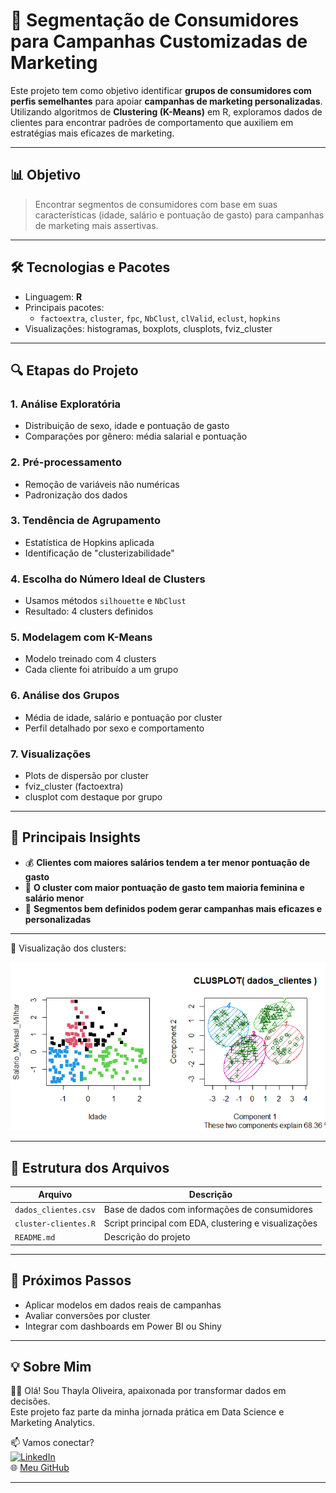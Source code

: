 # 🎯 Segmentação de Consumidores para Campanhas Customizadas de Marketing

Este projeto tem como objetivo identificar **grupos de consumidores com perfis semelhantes** para apoiar **campanhas de marketing personalizadas**. Utilizando algoritmos de **Clustering (K-Means)** em R, exploramos dados de clientes para encontrar padrões de comportamento que auxiliem em estratégias mais eficazes de marketing.

---

## 📊 Objetivo

> Encontrar segmentos de consumidores com base em suas características (idade, salário e pontuação de gasto) para campanhas de marketing mais assertivas.

---

## 🛠️ Tecnologias e Pacotes

- Linguagem: **R**
- Principais pacotes:
  - `factoextra`, `cluster`, `fpc`, `NbClust`, `clValid`, `eclust`, `hopkins`
- Visualizações: histogramas, boxplots, clusplots, fviz_cluster

---

## 🔍 Etapas do Projeto

### 1. Análise Exploratória
- Distribuição de sexo, idade e pontuação de gasto
- Comparações por gênero: média salarial e pontuação

### 2. Pré-processamento
- Remoção de variáveis não numéricas
- Padronização dos dados

### 3. Tendência de Agrupamento
- Estatística de Hopkins aplicada
- Identificação de "clusterizabilidade"

### 4. Escolha do Número Ideal de Clusters
- Usamos métodos `silhouette` e `NbClust`
- Resultado: 4 clusters definidos

### 5. Modelagem com K-Means
- Modelo treinado com 4 clusters
- Cada cliente foi atribuído a um grupo

### 6. Análise dos Grupos
- Média de idade, salário e pontuação por cluster
- Perfil detalhado por sexo e comportamento

### 7. Visualizações
- Plots de dispersão por cluster
- fviz_cluster (factoextra)
- clusplot com destaque por grupo

---

## 📌 Principais Insights

- 💰 **Clientes com maiores salários tendem a ter menor pontuação de gasto**
- 👩 **O cluster com maior pontuação de gasto tem maioria feminina e salário menor**
- 🎯 **Segmentos bem definidos podem gerar campanhas mais eficazes e personalizadas**

---

📸 Visualização dos clusters:

![Visualização dos Clusters](Clusters.png)

---
## 📂 Estrutura dos Arquivos

| Arquivo                      | Descrição                                         |
|-----------------------------|---------------------------------------------------|
| `dados_clientes.csv`        | Base de dados com informações de consumidores     |
| `cluster-clientes.R`        | Script principal com EDA, clustering e visualizações |
| `README.md`                 | Descrição do projeto                              |

---

## 🚀 Próximos Passos

- Aplicar modelos em dados reais de campanhas
- Avaliar conversões por cluster
- Integrar com dashboards em Power BI ou Shiny

---

## 💡 Sobre Mim

👩‍💻 Olá! Sou Thayla Oliveira, apaixonada por transformar dados em decisões.  
Este projeto faz parte da minha jornada prática em Data Science e Marketing Analytics.

📫 Vamos conectar?  
[![LinkedIn](https://img.shields.io/badge/-LinkedIn-0A66C2?logo=linkedin&logoColor=white)](https://www.linkedin.com/in/thayla-oliveira)  
🌐 [Meu GitHub](https://github.com/ThaylaOliveira)

---
